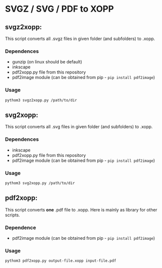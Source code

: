 # SVGZ / SVG / PDF to XOPP
## svgz2xopp:
This script converts all .svgz files in given folder (and subfolders) to .xopp. 
### Dependences
- gunzip (on linux should be default)
- inkscape
- pdf2xopp.py file from this repository
- pdf2image module (can be obtained from pip - `pip install pdf2image`)

### Usage
`pythom3 svgz2xopp.py /path/to/dir`

## svg2xopp:
This script converts all .svg files in given folder (and subfolders) to .xopp. 
### Dependences
- inkscape
- pdf2xopp.py file from this repository
- pdf2image module (can be obtained from pip - `pip install pdf2image`)

### Usage
`pythom3 svg2xopp.py /path/to/dir`

## pdf2xopp:
This script converts **one** .pdf file to .xopp. Here is mainly as library for other scripts.
### Dependence
- pdf2image module (can be obtained from pip - `pip install pdf2image`)

### Usage
`pythom3 pdf2xopp.py output-file.xopp input-file.pdf`
